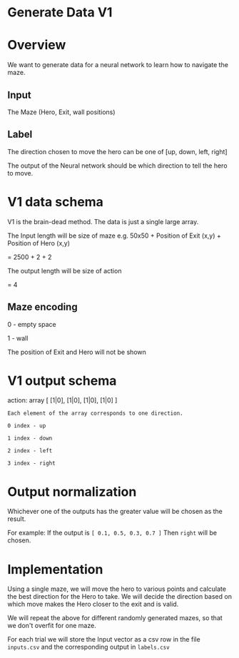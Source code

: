 # Generate Data V1

# Overview

We want to generate data for a neural network to learn how to navigate the maze.

## Input

The Maze (Hero, Exit, wall positions)

## Label

The direction chosen to move the hero can be one of [up, down, left, right]

The output of the Neural network should be which direction to tell the hero to move.

# V1 data schema

V1 is the brain-dead method. The data is just a single large array.

The Input length will be size of maze e.g. 50x50 + Position of Exit (x,y) + Position of Hero (x,y)

= 2500 + 2 + 2

The output length will be size of action

= 4

## Maze encoding

0 - empty space

1 - wall

The position of Exit and Hero will not be shown

# V1 output schema
action: array [ [1|0], [1|0], [1|0], [1|0] ]
    
    Each element of the array corresponds to one direction.
    
    0 index - up
    
    1 index - down
    
    2 index - left
    
    3 index - right

# Output normalization

Whichever one of the outputs has the greater value will be chosen as the result.

For example: If the output is `[ 0.1, 0.5, 0.3, 0.7 ]` Then `right` will be chosen.

# Implementation

Using a single maze, we will move the hero to various points and calculate the best direction for the Hero to take. We will decide the direction based on which move makes the Hero closer to the exit and is valid.

We will repeat the above for different randomly generated mazes, so that we don't overfit for one maze.

For each trial we will store the Input vector as a csv row in the file `inputs.csv` and the corresponding output in `labels.csv`
